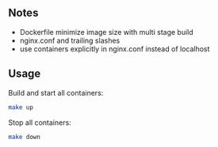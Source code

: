 ## Notes
 - Dockerfile minimize image size with multi stage build
 - nginx.conf and trailing slashes
 - use containers explicitly in nginx.conf instead of localhost

## Usage

Build and start all containers:
```bash
make up
```

Stop all containers:
```bash
make down
```
